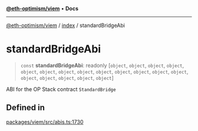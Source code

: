 [**@eth-optimism/viem**](../../README.md) • **Docs**

***

[@eth-optimism/viem](../../README.md) / [index](../README.md) / standardBridgeAbi

# standardBridgeAbi

> `const` **standardBridgeAbi**: readonly [`object`, `object`, `object`, `object`, `object`, `object`, `object`, `object`, `object`, `object`, `object`, `object`, `object`, `object`, `object`, `object`, `object`, `object`]

ABI for the OP Stack contract `StandardBridge`

## Defined in

[packages/viem/src/abis.ts:1730](https://github.com/ethereum-optimism/ecosystem/blob/509126ba0cdf7aa275bf036a8830332f4d366781/packages/viem/src/abis.ts#L1730)
